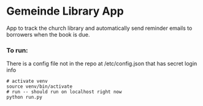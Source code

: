 # Gemeinde Library App

App to track the church library and automatically send reminder emails to borrowers when the book is due.

### To run:
There is a config file not in the repo at /etc/config.json that has secret login info
 
    # activate venv
    source venv/bin/activate
    # run -- should run on localhost right now
    python run.py
   